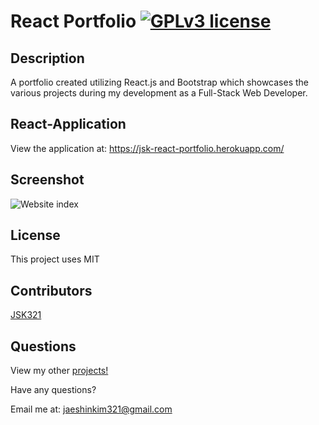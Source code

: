 # React Portfolio [![GPLv3 license](https://img.shields.io/badge/License-MIT-blue.svg)](http://perso.crans.org/besson/LICENSE.html)

## Description
A portfolio created utilizing React.js and Bootstrap which showcases the various projects during my development as a Full-Stack Web Developer.

## React-Application
View the application at: https://jsk-react-portfolio.herokuapp.com/

## Screenshot
![Website index](https://i.imgur.com/UxeJ0k4.png)

## License
This project uses MIT

## Contributors
[JSK321](https://github.com/JSK321)

## Questions
View my other [projects!](https://github.com/JSK321?tab=repositories)

Have any questions?

Email me at: jaeshinkim321@gmail.com